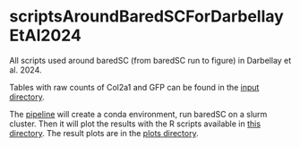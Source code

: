 # scriptsAroundBaredSCForDarbellayEtAl2024

All scripts used around baredSC (from baredSC run to figure) in Darbellay et al. 2024.

Tables with raw counts of Col2a1 and GFP can be found in the [input directory](./inputs/).

The [pipeline](./pipeline.sh) will create a conda environment, run baredSC on a slurm cluster. Then it will plot the results with the R scripts available in [this directory](./r_scripts). The result plots are in the [plots directory](./plots/).
